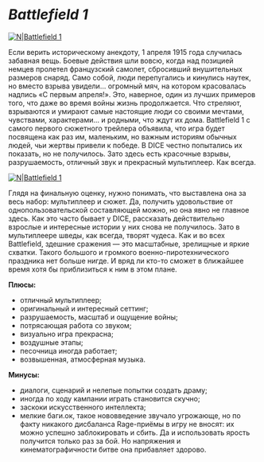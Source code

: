 # ***Battlefield 1***
[![N|Battlefield 1 ](http://hdqwalls.com/download/battlefield-4-hd-game-1366x768.jpg)](http://hdqwalls.com/download/1366x768/battlefield-4-hd-game)

Если верить историческому анекдоту, 1 апреля 1915 года случилась забавная вещь. Боевые действия шли вовсю, когда над позицией немцев пролетел французский самолет, сбросивший внушительных размеров снаряд. Само собой, люди перепугались и кинулись наутек, но вместо взрыва увидели... огромный мяч, на котором красовалась надпись «С первым апреля!».
Это, наверное, один из лучших примеров того, что даже во время войны жизнь продолжается. Что стреляют, взрываются и умирают самые настоящие люди со своими мечтами, чувствами, характерами... и родными, что ждут их дома. Battlefield 1 с самого первого сюжетного трейлера объявила, что игра будет посвящена как раз им, маленьким, но важным историям обычных людей, чьи жертвы привели к победе. В DICE честно попытались их показать, но не получилось. 
Зато здесь есть красочные взрывы, разрушаемость, отличный звук и прекрасный мультиплеер. Как всегда.

[![N|Battlefield 1 ](http://hdqwalls.com/wallpapers/battlefield-1-5k-hd-pic.jpg)](http://hdqwalls.com/battlefield-1-5k-hd-wallpaper)

Глядя на финальную оценку, нужно понимать, что выставлена она за весь набор: мультиплеер и сюжет. Да, получить удовольствие от однопользовательской составляющей можно, но она явно не главное здесь. Как это часто бывает у DICE, рассказать действительно взрослые и интересные истории у них снова не получилось.
Зато в мультиплеере шведы, как всегда, творят чудеса. Как и во всех Battlefield, здешние сражения — это масштабные, зрелищные и яркие схватки. Такого большого и громкого военно-пиротехнического праздника нет больше нигде. И вряд ли кто-то сможет в ближайшее время хотя бы приблизиться к ним в этом плане.

**Плюсы:**
- отличный мультиплеер;
- оригинальный и интересный сеттинг;
- разрушаемость, масштаб и ощущение войны;
- потрясающая работа со звуком;
- визуально игра прекрасна;
- воздушные этапы;
- песочница иногда работает;
- возвышенная, атмосферная музыка.

**Минусы:**
- диалоги, сценарий и нелепые попытки создать драму;
- иногда по ходу кампании играть становится скучно;
- заскоки искусственного интеллекта;
- мелкие баги.ок, такое нововведение звучало угрожающе, но по факту никакого дисбаланса Rage-приёмы в игру не вносят: их можно успешно заблокировать и сбить. Да и использовать ярость получится только раз за бой. Но напряжения и кинематографичности битве она прибавляет здорово.

